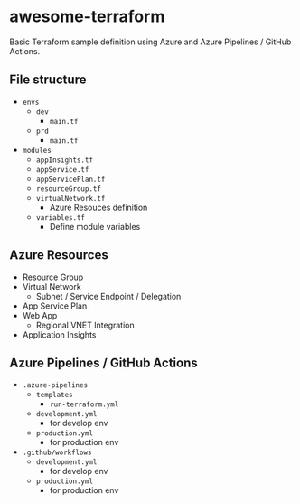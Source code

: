 # awesome-terraform

Basic Terraform sample definition using Azure and Azure Pipelines / GitHub Actions.

## File structure

- `envs`
  - `dev`
    - `main.tf`
  - `prd`
    - `main.tf`
- `modules`
  - `appInsights.tf`
  - `appService.tf`
  - `appServicePlan.tf`
  - `resourceGroup.tf`
  - `virtualNetwork.tf`
    - Azure Resouces definition
  - `variables.tf`
    - Define module variables
 
## Azure Resources

- Resource Group
- Virtual Network
  - Subnet / Service Endpoint / Delegation
- App Service Plan
- Web App
  - Regional VNET Integration
- Application Insights

## Azure Pipelines / GitHub Actions

- `.azure-pipelines`
  - `templates`
    - `run-terraform.yml`
  - `development.yml`
    - for develop env
  - `production.yml`
    - for production env
- `.github/workflows`
  - `development.yml`
    - for develop env
  - `production.yml`
    - for production env